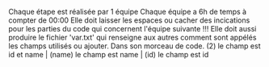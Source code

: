 Chaque étape est réalisée par 1 équipe 
Chaque équipe a 6h de temps à compter de 00:00
Elle doit laisser les espaces ou cacher des incications pour les parties du code qui concernent l'équipe suivante !!!
Elle doit aussi produire le fichier 'var.txt' qui renseigne aux autres comment sont appélés les champs utilisés ou ajouter. Dans son morceau de code.
(2) le champ est id et name | (name) le champ est name | (id) le champ est id
